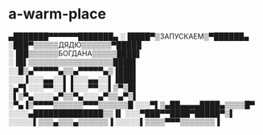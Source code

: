 # a-warm-place
▄███████▀▀▀▀▀▀███████▄
░▐████▀▒ЗАПУСКАЕМ▒▀██████▄
░███▀▒▒▒▒▒ДЯДЮ▒▒▒▒▒▒▀█████
░▐██▒▒▒▒▒▒БОГДАНА▒▒▒▒▒████▌
░▐█▌▒▒▒▒▒▒▒▒▒▒▒▒▒▒▒▒▒████▌
░░█▒▄▀▀▀▀▀▄▒▒▄▀▀▀▀▀▄▒▐███▌
░░░▐░░░▄▄░░▌▐░░░▄▄░░▌▐███▌
░▄▀▌░░░▀▀░░▌▐░░░▀▀░░▌▒▀▒█▌
░▌▒▀▄░░░░▄▀▒▒▀▄░░░▄▀▒▒▄▀▒▌
░▀▄▐▒▀▀▀▀▒▒▒▒▒▒▀▀▀▒▒▒▒▒▒█
░░░▀▌▒▄██▄▄▄▄████▄▒▒▒▒█▀
░░░░▄██████████████▒▒▐▌
░░░▀███▀▀████▀█████▀▒▌
░░░░░▌▒▒▒▄▒▒▒▄▒▒▒▒▒▒▐
░░░░░▌▒▒▒▒▀▀▀▒▒▒▒▒▒▒▐
